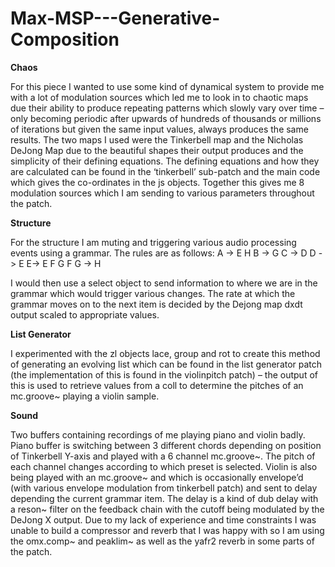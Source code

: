 # Max-MSP---Generative-Composition

<b>Chaos</b>


For this piece I wanted to use some kind of dynamical system to provide me with a lot of modulation sources which led me to look in to chaotic maps due their ability to produce repeating patterns which slowly vary over time – only becoming periodic after upwards of hundreds of thousands or millions of iterations but given the same input values, always produces the same results. The two maps I used were the Tinkerbell map and the Nicholas DeJong Map due to the beautiful shapes their output produces and the simplicity of their defining equations. The defining equations and how they are calculated can be found in the ‘tinkerbell’ sub-patch and the main code which gives the co-ordinates in the js objects. Together this gives me 8 modulation sources which I am sending to various parameters throughout the patch.


<b>Structure</b>


For the structure I am muting and triggering various audio processing events using a grammar. The rules are as follows:
A -> E H
B -> G
C -> D
D -> E
E-> E F G F
G -> H

I would then use a select object to send information to where we are in the grammar which would trigger various changes. The rate at which the grammar moves on to the next item is decided by the Dejong map dxdt output scaled to appropriate values.


<b>List Generator</b>


I experimented with the zl objects lace, group and rot to create this method of generating an evolving list which can be found in the list generator patch (the implementation of this is found in the violinpitch patch) – the output of this is used to retrieve values from a coll to determine the pitches of an mc.groove~ playing a violin sample.


<b>Sound</b>


Two buffers containing recordings of me playing piano and violin badly. Piano buffer is switching between 3 different chords depending on position of Tinkerbell Y-axis and played with a 6 channel mc.groove~. The pitch of each channel changes according to which preset is selected. Violin is also being played with an mc.groove~ and which is occasionally envelope’d (with various envelope modulation from tinkerbell patch) and sent to delay depending the current grammar item. The delay is a kind of dub delay with a reson~ filter on the feedback chain with the cutoff being modulated by the DeJong X output.
Due to my lack of experience and time constraints I was unable to build a compressor and reverb that I was happy with so I am using the omx.comp~ and peaklim~ as well as the yafr2 reverb in some parts of the patch.
